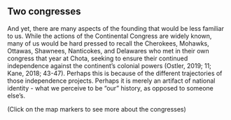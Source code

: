 ## Two congresses

And yet, there are many aspects of the founding that would be less familiar to us. While the actions of the Continental Congress are widely known, many of us would be hard pressed to recall the Cherokees, Mohawks, Ottawas, Shawnees, Nanticokes, and Delawares who met in their own congress that year at Chota, seeking to ensure their continued independence against the continent’s colonial powers (Ostler, 2019; 11; Kane, 2018; 43-47). Perhaps this is because of the different trajectories of those independence projects. Perhaps it is merely an artifact of national identity - what we perceive to be “our” history, as opposed to someone else’s.

(Click on the map markers to see more about the congresses)
